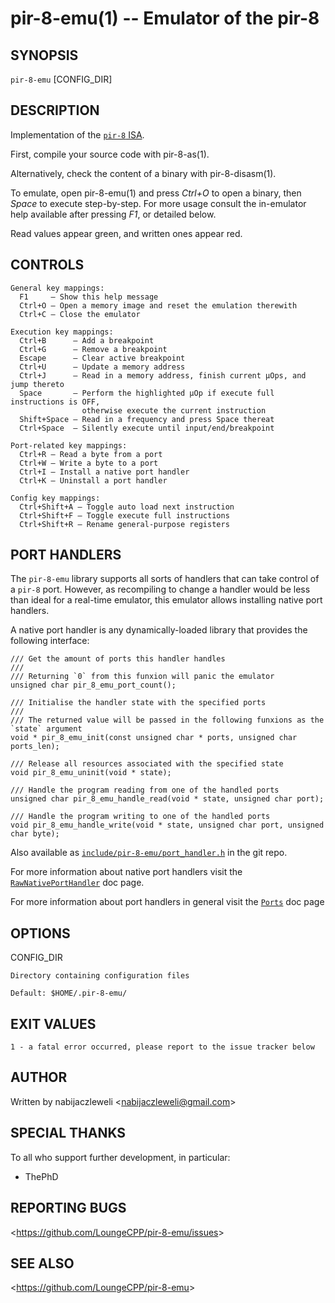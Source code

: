 pir-8-emu(1) -- Emulator of the pir-8
=====================================

## SYNOPSIS

`pir-8-emu` [CONFIG_DIR]

## DESCRIPTION

Implementation of the [`pir-8` ISA](https://github.com/thecoshman/pir-8/blob/master/ISA.md).

First, compile your source code with pir-8-as(1).

Alternatively, check the content of a binary with pir-8-disasm(1).

To emulate, open pir-8-emu(1) and press *Ctrl+O* to open a binary,
then *Space* to execute step-by-step. For more usage consult the
in-emulator help available after pressing *F1*, or detailed below.

Read values appear green, and written ones appear red.

## CONTROLS

    General key mappings:
      F1     – Show this help message
      Ctrl+O – Open a memory image and reset the emulation therewith
      Ctrl+C – Close the emulator

    Execution key mappings:
      Ctrl+B      – Add a breakpoint
      Ctrl+G      – Remove a breakpoint
      Escape      – Clear active breakpoint
      Ctrl+U      – Update a memory address
      Ctrl+J      – Read in a memory address, finish current μOps, and jump thereto
      Space       – Perform the highlighted μOp if execute full instructions is OFF,
                    otherwise execute the current instruction
      Shift+Space – Read in a frequency and press Space thereat
      Ctrl+Space  – Silently execute until input/end/breakpoint

    Port-related key mappings:
      Ctrl+R – Read a byte from a port
      Ctrl+W – Write a byte to a port
      Ctrl+I – Install a native port handler
      Ctrl+K – Uninstall a port handler

    Config key mappings:
      Ctrl+Shift+A – Toggle auto load next instruction
      Ctrl+Shift+F – Toggle execute full instructions
      Ctrl+Shift+R – Rename general-purpose registers

## PORT HANDLERS

The `pir-8-emu` library supports all sorts of handlers that can
take control of a `pir-8` port. However, as recompiling to
change a handler would be less than ideal for a real-time emulator,
this emulator allows installing native port handlers.

A native port handler is any dynamically-loaded library that provides
the following interface:

    /// Get the amount of ports this handler handles
    ///
    /// Returning `0` from this funxion will panic the emulator
    unsigned char pir_8_emu_port_count();

    /// Initialise the handler state with the specified ports
    ///
    /// The returned value will be passed in the following funxions as the `state` argument
    void * pir_8_emu_init(const unsigned char * ports, unsigned char ports_len);

    /// Release all resources associated with the specified state
    void pir_8_emu_uninit(void * state);

    /// Handle the program reading from one of the handled ports
    unsigned char pir_8_emu_handle_read(void * state, unsigned char port);

    /// Handle the program writing to one of the handled ports
    void pir_8_emu_handle_write(void * state, unsigned char port, unsigned char byte);

Also available as [`include/pir-8-emu/port_handler.h`](https://github.com/LoungeCPP/pir-8-emu/blob/master/include/pir-8-emu/port_handler.h) in the git repo.

For more information about native port handlers
visit the [`RawNativePortHandler`](https://rawcdn.githack.com/LoungeCPP/pir-8-emu/doc/pir_8_emu/binutils/pir_8_emu/struct.RawNativePortHandler.html) doc page.

For more information about port handlers in general
visit the [`Ports`](https://rawcdn.githack.com/LoungeCPP/pir-8-emu/doc/pir_8_emu/vm/struct.Ports.html) doc page

## OPTIONS

  CONFIG_DIR

    Directory containing configuration files

    Default: $HOME/.pir-8-emu/

## EXIT VALUES

    1 - a fatal error occurred, please report to the issue tracker below

## AUTHOR

Written by nabijaczleweli &lt;<nabijaczleweli@gmail.com>&gt;

## SPECIAL THANKS

To all who support further development, in particular:

  * ThePhD

## REPORTING BUGS

&lt;<https://github.com/LoungeCPP/pir-8-emu/issues>&gt;

## SEE ALSO

&lt;<https://github.com/LoungeCPP/pir-8-emu>&gt;
